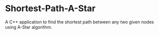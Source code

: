# Shortest-Path-A-Star
A C++ application to find the shortest path between any two given nodes using A-Star algorithm.
